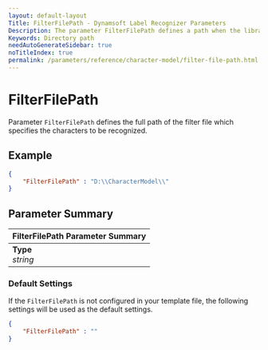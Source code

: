 ```yaml
---
layout: default-layout
Title: FilterFilePath - Dynamsoft Label Recognizer Parameters
Description: The parameter FilterFilePath defines a path when the library recognize characters.
Keywords: Directory path
needAutoGenerateSidebar: true
noTitleIndex: true
permalink: /parameters/reference/character-model/filter-file-path.html
---
```


# FilterFilePath

Parameter `FilterFilePath` defines the full path of the filter file which specifies the characters to be recognized.

## Example

```json
{
    "FilterFilePath" : "D:\\CharacterModel\\"
}
```

## Parameter Summary

| FilterFilePath Parameter Summary |
| :------------- |
| **Type**<br>*string* |

### Default Settings

If the `FilterFilePath` is not configured in your template file, the following settings will be used as the default settings.

```json
{
    "FilterFilePath" : ""
}
```
